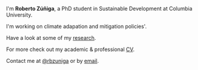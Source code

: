 ---
---

I'm **Roberto Zúñiga**, a PhD student in Sustainable Development at Columbia University.

I'm working on climate adapation and mitigation policies'.

Have a look at some of my [research].

For more check out my academic & professional [CV].

Contact me at [@rbzuniga] or by [email].



[research]: /projects
[CV]: https://demo.nurlan.co/hugo-vitae/
[@rbzuniga]: https://twitter.com/rbzuniga
[email]: rz2516@columbia.edu
